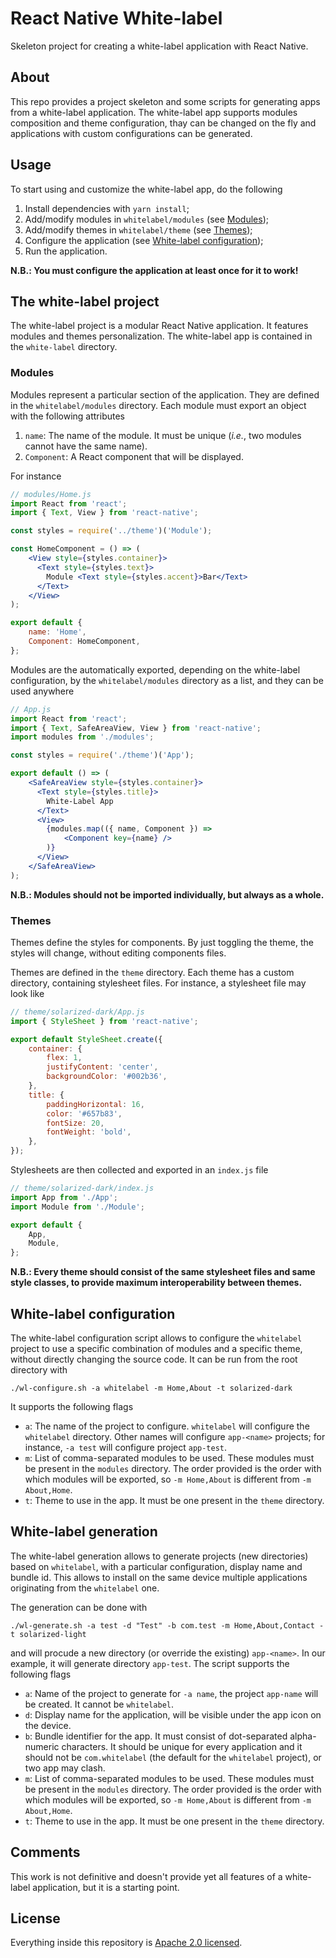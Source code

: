 # React Native White-label

Skeleton project for creating a white-label application with React Native.

## About

This repo provides a project skeleton and some scripts for generating apps from
a white-label application. The white-label app supports modules composition and
theme configuration, thay can be changed on the fly and applications with custom
configurations can be generated.

## Usage

To start using and customize the white-label app, do the following

1. Install dependencies with `yarn install`;
2. Add/modify modules in `whitelabel/modules` (see [Modules](#modules));
3. Add/modify themes in `whitelabel/theme` (see [Themes](#themes));
4. Configure the application (see [White-label configuration](#white-label-configuration));
5. Run the application.

__N.B.: You must configure the application at least once for it to work!__

## The white-label project

The white-label project is a modular React Native application. It features
modules and themes personalization. The white-label app is contained in the
`white-label` directory.

### Modules

Modules represent a particular section of the application. They are defined in
the `whitelabel/modules` directory. Each module must export an object with the
following attributes

1. `name`: The name of the module. It must be unique (_i.e._, two modules cannot
have the same name).
2. `Component`: A React component that will be displayed.

For instance
```jsx
// modules/Home.js
import React from 'react';
import { Text, View } from 'react-native';

const styles = require('../theme')('Module');

const HomeComponent = () => (
    <View style={styles.container}>
      <Text style={styles.text}>
        Module <Text style={styles.accent}>Bar</Text>
      </Text>
    </View>
);

export default {
    name: 'Home',
    Component: HomeComponent,
};
```

Modules are the automatically exported, depending on the white-label
configuration, by the `whitelabel/modules` directory as a list, and they can be
used anywhere
```jsx
// App.js
import React from 'react';
import { Text, SafeAreaView, View } from 'react-native';
import modules from './modules';

const styles = require('./theme')('App');

export default () => (
    <SafeAreaView style={styles.container}>
      <Text style={styles.title}>
        White-Label App
      </Text>
      <View>
        {modules.map(({ name, Component }) =>
            <Component key={name} />
        )}
      </View>
    </SafeAreaView>
);
```

__N.B.: Modules should not be imported individually, but always as a whole.__

### Themes

Themes define the styles for components. By just toggling the theme, the styles
will change, without editing components files.

Themes are defined in the `theme` directory. Each theme has a custom directory,
containing stylesheet files. For instance, a stylesheet file may look like
```jsx
// theme/solarized-dark/App.js
import { StyleSheet } from 'react-native';

export default StyleSheet.create({
    container: {
        flex: 1,
        justifyContent: 'center',
        backgroundColor: '#002b36',
    },
    title: {
        paddingHorizontal: 16,
        color: '#657b83',
        fontSize: 20,
        fontWeight: 'bold',
    },
});
```

Stylesheets are then collected and exported in an `index.js` file
```jsx
// theme/solarized-dark/index.js
import App from './App';
import Module from './Module';

export default {
    App,
    Module,
};
```


__N.B.: Every theme should consist of the same stylesheet files and same style
classes, to provide maximum interoperability between themes.__

## White-label configuration

The white-label configuration script allows to configure the `whitelabel`
project to use a specific combination of modules and a specific theme, without
directly changing the source code. It can be run from the root directory with
```
./wl-configure.sh -a whitelabel -m Home,About -t solarized-dark
```

It supports the following flags
* `a`: The name of the project to configure. `whitelabel` will configure the
`whitelabel` directory. Other names will configure `app-<name>` projects; for
instance, `-a test` will configure project `app-test`.
* `m`: List of comma-separated modules to be used. These modules must be present
in the `modules` directory. The order provided is the order with which modules
will be exported, so `-m Home,About` is different from `-m About,Home`.
* `t`: Theme to use in the app. It must be one present in the `theme` directory.

## White-label generation

The white-label generation allows to generate projects (new directories) based
on `whitelabel`, with a particular configuration, display name and bundle id.
This allows to install on the same device multiple applications originating from
the `whitelabel` one.

The generation can be done with
```
./wl-generate.sh -a test -d "Test" -b com.test -m Home,About,Contact -t solarized-light
```

and will procude a new directory (or override the existing) `app-<name>`. In our
example, it will generate directory `app-test`. The script supports the
following flags
* `a`: Name of the project to generate for `-a name`, the project `app-name`
will be created. It cannot be `whitelabel`.
* `d`: Display name for the application, will be visible under the app icon on
the device.
* `b`: Bundle identifier for the app. It must consist of dot-separated
alpha-numeric characters. It should be unique for every application and it
should not be `com.whitelabel` (the default for the `whitelabel` project), or
two app may clash.
* `m`: List of comma-separated modules to be used. These modules must be present
in the `modules` directory. The order provided is the order with which modules
will be exported, so `-m Home,About` is different from `-m About,Home`.
* `t`: Theme to use in the app. It must be one present in the `theme` directory.

## Comments

This work is not definitive and doesn't provide yet all features of a
white-label application, but it is a starting point.

## License

Everything inside this repository is [Apache 2.0 licensed](./LICENSE).
